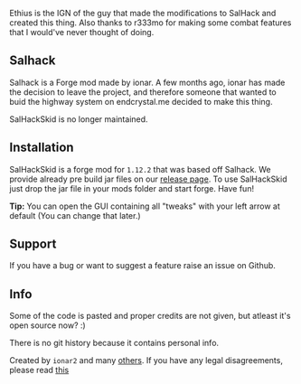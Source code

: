 Ethius is the IGN of the guy that made the modifications to SalHack and created this thing. Also thanks to r333mo for making some combat features that I would've never thought of doing. 

## Salhack
Salhack is a Forge mod made by ionar. A few months ago, ionar has made the decision to leave the project, and therefore someone that wanted to buid the highway system on endcrystal.me decided to make this thing.

SalHackSkid is no longer maintained.
 
## Installation
SalHackSkid is a forge mod for `1.12.2` that was based off Salhack. We provide already pre build jar files on our [release page](https://github.com/pleasegivesource/SalHackSkid/releases). To use SalHackSkid just drop the jar file in your mods folder and start forge. Have fun!

**Tip:** You can open the GUI containing all "tweaks" with your left arrow at default (You can change that later.)

## Support

If you have a bug or want to suggest a feature raise an issue on Github.

## Info

Some of the code is pasted and proper credits are not given, but atleast it's open source now? :)

There is no git history because it contains personal info.

Created by `ionar2` and many [others](https://github.com/ionar2/salhack/graphs/contributors). If you have any legal disagreements, please read [this](https://help.github.com/en/github/site-policy/guide-to-submitting-a-dmca-takedown-notice)

